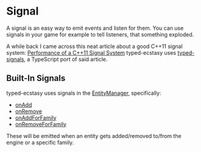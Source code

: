 # Signal

A signal is an easy way to emit events and listen for them. You can use signals in your game for example to tell listeners, that something exploded.

A while back I came across this neat article about a good C++11 signal system:
[Performance of a C++11 Signal System](https://testbit.eu/cpp11-signal-system-performance/)
typed-ecstasy uses [typed-signals](https://github.com/Lusito/typed-signals), a TypeScript port of said article.

## Built-In Signals

typed-ecstasy uses signals in the [EntityManager](../../api/classes/EntityManager.md), specifically:
- [onAdd](../../api/classes/EntityManager.md#onAdd)
- [onRemove](../../api/classes/EntityManager.md#onRemove)
- [onAddForFamily](../../api/classes/EntityManager.md#onAddForFamily)
- [onRemoveForFamily](../../api/classes/EntityManager.md#onRemoveForFamily)

These will be emitted when an entity gets added/removed to/from the engine or a specific family.
